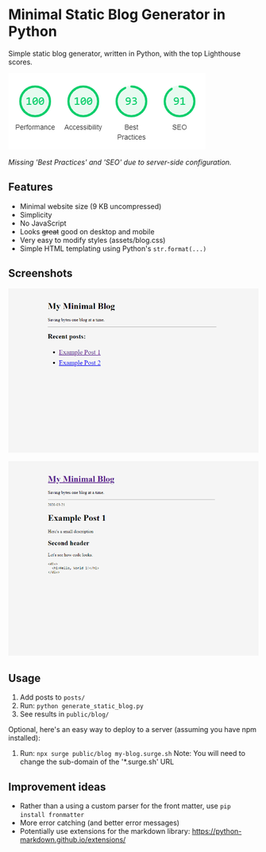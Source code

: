 # Minimal Static Blog Generator in Python
Simple static blog generator, written in Python, with the top Lighthouse scores.

![Lighthouse score](minimal--static-blog-generator--lighthouse-score.png "Minimal static blog generator Lighthouse scores")

_Missing 'Best Practices' and 'SEO' due to server-side configuration._



## Features
- Minimal website size (9 KB uncompressed)
- Simplicity
- No JavaScript
- Looks ~~great~~ good on desktop and mobile
- Very easy to modify styles (assets/blog.css)
- Simple HTML templating using Python's `str.format(...)`



## Screenshots
![Minimal blog home page](blog-home.png "Minimal static blog home page")

![Minimal blog post](blog-post.png "Minimal static blog post")



## Usage
1. Add posts to `posts/`
2. Run: `python generate_static_blog.py`
3. See results in `public/blog/`

Optional, here's an easy way to deploy to a server (assuming you have npm installed):
1. Run: `npx surge public/blog my-blog.surge.sh`
Note: You will need to change the sub-domain of the '*.surge.sh' URL



## Improvement ideas
- Rather than a using a custom parser for the front matter, use `pip install fronmatter`
- More error catching (and better error messages)
- Potentially use extensions for the markdown library: https://python-markdown.github.io/extensions/
